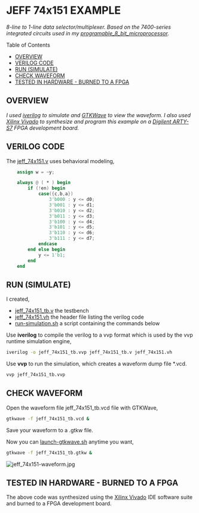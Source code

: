 # JEFF 74x151 EXAMPLE

_8-line to 1-line data selector/multiplexer.
Based on the 7400-series integrated circuits used in my
[programable_8_bit_microprocessor](https://github.com/JeffDeCola/my-verilog-examples/tree/master/systems/microprocessors/programable_8_bit_microprocessor)._

Table of Contents

* [OVERVIEW](https://github.com/JeffDeCola/my-verilog-examples/tree/master/combinational-logic/multiplexers-and-demultiplexers/jeff_74x151#overview)
* [VERILOG CODE](https://github.com/JeffDeCola/my-verilog-examples/tree/master/combinational-logic/multiplexers-and-demultiplexers/jeff_74x151#verilog-code)
* [RUN (SIMULATE)](https://github.com/JeffDeCola/my-verilog-examples/tree/master/combinational-logic/multiplexers-and-demultiplexers/jeff_74x151#run-simulate)
* [CHECK WAVEFORM](https://github.com/JeffDeCola/my-verilog-examples/tree/master/combinational-logic/multiplexers-and-demultiplexers/jeff_74x151#check-waveform)
* [TESTED IN HARDWARE - BURNED TO A FPGA](https://github.com/JeffDeCola/my-verilog-examples/tree/master/combinational-logic/multiplexers-and-demultiplexers/jeff_74x151#tested-in-hardware---burned-to-a-fpga)

## OVERVIEW

_I used
[iverilog](https://github.com/JeffDeCola/my-cheat-sheets/tree/master/hardware/tools/simulation/iverilog-cheat-sheet)
to simulate and
[GTKWave](https://github.com/JeffDeCola/my-cheat-sheets/tree/master/hardware/tools/simulation/gtkwave-cheat-sheet)
to view the waveform. I also used
[Xilinx Vivado](https://github.com/JeffDeCola/my-cheat-sheets/tree/master/hardware/tools/synthesis/xilinx-vivado-cheat-sheet)
to synthesize and program this example on a
[Digilent ARTY-S7](https://github.com/JeffDeCola/my-cheat-sheets/tree/master/hardware/development/fpga-development-boards/digilent-arty-s7-cheat-sheet)
FPGA development board._

## VERILOG CODE

The
[jeff_74x151.v](https://github.com/JeffDeCola/my-verilog-examples/blob/master/combinational-logic/multiplexers-and-demultiplexers/jeff_74x151/jeff_74x151.v)
uses behavioral modeling,

```verilog
    assign w = ~y;

    always @ ( * ) begin
        if (!en) begin
            case({c,b,a})
                3'b000 : y <= d0;
                3'b001 : y <= d1;
                3'b010 : y <= d2;
                3'b011 : y <= d3;
                3'b100 : y <= d4;
                3'b101 : y <= d5;
                3'b110 : y <= d6;
                3'b111 : y <= d7;
            endcase
        end else begin
            y <= 1'b1;
        end
    end
```

## RUN (SIMULATE)

I created,

* [jeff_74x151_tb.v](https://github.com/JeffDeCola/my-verilog-examples/blob/master/combinational-logic/multiplexers-and-demultiplexers/jeff_74x151/jeff_74x151_tb.v)
  the testbench
* [jeff_74x151.vh](https://github.com/JeffDeCola/my-verilog-examples/blob/master/combinational-logic/multiplexers-and-demultiplexers/jeff_74x151/jeff_74x151.vh)
  the header file listing the verilog code
* [run-simulation.sh](https://github.com/JeffDeCola/my-verilog-examples/blob/master/combinational-logic/multiplexers-and-demultiplexers/jeff_74x151/run-simulation.sh)
  a script containing the commands below

Use **iverilog** to compile the verilog to a vvp format
which is used by the vvp runtime simulation engine,

```bash
iverilog -o jeff_74x151_tb.vvp jeff_74x151_tb.v jeff_74x151.vh
```

Use **vvp** to run the simulation, which creates a waveform dump file *.vcd.

```bash
vvp jeff_74x151_tb.vvp
```

## CHECK WAVEFORM

Open the waveform file jeff_74x151_tb.vcd file with GTKWave,

```bash
gtkwave -f jeff_74x151_tb.vcd &
```

Save your waveform to a .gtkw file.

Now you can
[launch-gtkwave.sh](https://github.com/JeffDeCola/my-verilog-examples/blob/master/launch-GTKWave-script/launch-gtkwave.sh)
anytime you want,

```bash
gtkwave -f jeff_74x151_tb.gtkw &
```

![jeff_74x151-waveform.jpg](../../../docs/pics/jeff_74x151-waveform.jpg)

## TESTED IN HARDWARE - BURNED TO A FPGA

The above code was synthesized using the
[Xilinx Vivado](https://github.com/JeffDeCola/my-cheat-sheets/tree/master/hardware/tools/synthesis/xilinx-vivado-cheat-sheet)
IDE software suite and burned to a FPGA development board.
